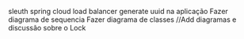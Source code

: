 sleuth
spring cloud load balancer
generate uuid na aplicação
Fazer diagrama de sequencia
Fazer diagrama de classes
//Add diagramas e discussão sobre o Lock